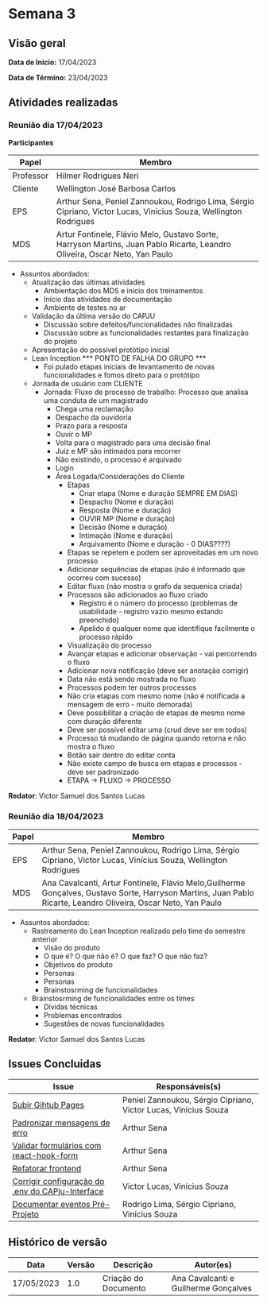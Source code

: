 # Semana 3
## Visão geral
**Data de Inicio:** 17/04/2023

**Data de Término:** 23/04/2023

## Atividades realizadas
### Reunião dia 17/04/2023
**Participantes**

| Papel | Membro |
| ----- | ------ |
| Professor | Hilmer Rodrigues Neri |
| Cliente | Wellington José Barbosa Carlos |
| EPS | Arthur Sena, Peniel Zannoukou, Rodrigo Lima, Sérgio Cipriano, Victor Lucas, Vinícius Souza, Wellington Rodrigues | 
| MDS |  Artur Fontinele, Flávio Melo, Gustavo Sorte, Harryson Martins, Juan Pablo Ricarte, Leandro Oliveira, Oscar Neto, Yan Paulo |

- Assuntos abordados:
    - Atualização das últimas atividades
        - Ambientação dos MDS e início dos treinamentos
        - Início das atividades de documentação
        - Ambiente de testes no ar
    - Validação da última versão do CAPJU
        - Discussão sobre defeitos/funcionalidades não finalizadas
        - Discussão sobre as funcionalidades restantes para finalização do projeto
    - Apresentação do possível protótipo inicial
    - Lean Inception *** PONTO DE FALHA DO GRUPO ***
        - Foi pulado etapas iniciais de levantamento de novas funcionalidades e fomos
direto para o protótipo
    - Jornada de usuário com CLIENTE
        - Jornada: Fluxo de processo de trabalho: Processo que analisa uma conduta
de um magistrado
            - Chega uma reclamação
            - Despacho da ouvidoria
            - Prazo para a resposta
            - Ouvir o MP
            - Volta para o magistrado para uma decisão final
            - Juiz e MP são intimados para recorrer
            - Não existindo, o processo é arquivado
            - Login
            - Área Logada/Considerações do Cliente
                - Etapas
                    - Criar etapa (Nome e duração SEMPRE EM DIAS)
                    - Despacho (Nome e duração)
                    - Resposta (Nome e duração)
                    - OUVIR MP (Nome e duração)
                    - Decisão (Nome e duração)
                    - Intimação (Nome e duração)
                    - Arquivamento (Nome e duração - 0 DIAS????)
                - Etapas se repetem e podem ser aproveitadas em um novo
processo
                - Adicionar sequências de etapas (não é informado que ocorreu com sucesso)
                - Editar fluxo (não mostra o grafo da sequenica criada)
                - Processos são adicionados ao fluxo criado
                    - Registro é o número do processo (problemas de usabilidade - registro vazio
mesmo estando preenchido)
                    - Apelido é qualquer nome que identifique
facilmente o processo rápido
                - Visualização do processo
                - Avançar etapas e adicionar observação - vai
percorrendo o fluxo
                - Adicionar nova notificação (deve ser anotação
corrigir)
                - Data não está sendo mostrada no fluxo
                - Processos podem ter outros processos
                - Não cria etapas com mesmo nome (não é
notificada a mensagem de erro - muito demorada)
                - Deve possibilitar a criação de etapas de
mesmo nome com duração diferente
                - Deve ser possível editar uma (crud deve ser em
todos)
                - Processo tá mudando de página quando retorna e
não mostra o fluxo
                - Botão sair dentro do editar conta
                - Não existe campo de busca em etapas e processos -
deve ser padronizado
                - ETAPA -> FLUXO -> PROCESSO

**Redator**: Victor Samuel dos Santos Lucas

### Reunião dia 18/04/2023
| Papel | Membro |
| ----- | ------ |
| EPS | Arthur Sena, Peniel Zannoukou, Rodrigo Lima, Sérgio Cipriano, Victor Lucas, Vinícius Souza, Wellington Rodrigues | 
| MDS |  Ana Cavalcanti, Artur Fontinele, Flávio Melo,Guilherme Gonçalves, Gustavo Sorte, Harryson Martins, Juan Pablo Ricarte, Leandro Oliveira, Oscar Neto, Yan Paulo |

- Assuntos abordados:
    - Rastreamento do Lean Inception realizado pelo time do semestre anterior
        - Visão do produto
        - O que é? O que não é? O que faz? O que não faz?
        - Objetivos do produto
        - Personas
        - Personas
        - Brainstosrming de funcionalidades
    - Brainstosrming de funcionalidades entre os times
        - Dívidas técnicas
        - Problemas encontrados
        - Sugestões de novas funcionalidades
        
**Redator**: Victor Samuel dos Santos Lucas

## Issues Concluidas
| Issue | Responsáveis(s) |
| ----- | ---------------- |
|[Subir Gihtub Pages](https://github.com/fga-eps-mds/2023-1-CAPJu-Doc/issues/3)| Peniel Zannoukou, Sérgio Cipriano, Victor Lucas, Vinícius Souza |
|[Padronizar mensagens de erro](https://github.com/fga-eps-mds/2023-1-CAPJu-Doc/issues/8)| Arthur Sena |
|[Validar formulários com react-hook-form](https://github.com/fga-eps-mds/2023-1-CAPJu-Doc/issues/9)| Arthur Sena |
|[Refatorar frontend](https://github.com/fga-eps-mds/2023-1-CAPJu-Doc/issues/14)| Arthur Sena |
|[Corrigir configuração do .env do CAPju-Interface](https://github.com/fga-eps-mds/2023-1-CAPJu-Doc/issues/18)| Victor Lucas, Vinícius Souza |
|[Documentar eventos Pré-Projeto](https://github.com/fga-eps-mds/2023-1-CAPJu-Doc/issues/19)| Rodrigo Lima, Sérgio Cipriano, Vinícius Souza |

## Histórico de versão
| Data | Versão | Descrição | Autor(es) |
| ---- | ---- | ---- | ---- |
| 17/05/2023 | 1.0 | Criação do Documento | Ana Cavalcanti e Guilherme Gonçalves|